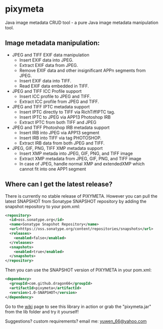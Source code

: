 # pixymeta
Java image metadata CRUD tool - a pure Java image metadata manipulation tool.

Image metadata manipulation:
----------------------------------------
- JPEG and TIFF EXIF data manipulation
   * Insert EXIF data into JPEG.
   * Extract EXIF data from JPEG.
   * Remove EXIF data and other insignificant APPn segments from JPEG.
   * Insert EXIF data into TIFF.
   * Read EXIF data embedded in TIFF.
- JPEG and TIFF ICC Profile support
   * Insert ICC profile to JPEG and TIFF.
   * Extract ICC profile from JPEG and TIFF.
- JPEG and TIFF IPTC metadata support
   * Insert IPTC directly to TIFF via RichTiffIPTC tag.
   * Insert IPTC to JPEG via APP13 Photoshop IRB
   * Extract IPTC from both TIFF and JPEG
- JPEG and TIFF Photoshop IRB metadata support
   * Insert IRB into JPEG via APP13 segment
   * Insert IRB into TIFF via tag PHOTOSHOP.
   * Extract IRB data from both JPEG and TIFF.
- JPEG, GIF, PNG, TIFF XMP metadata support
   * Insert XMP metada into JPEG, GIF, PNG, and TIFF image
   * Extract XMP metadata from JPEG, GIF, PNG, and TIFF image
   * In case of JPEG, handle normal XMP and extendedXMP which cannot fit into one APP1 segment


Where can I get the latest release?
-----------------------------------
There is currently no stable release of PIXYMETA. However you can pull the latest SNAPSHOT from Sonatype SNAPSHOT repository by adding the snapshot repository to your pom.xml:
 
```xml
<repository>
  <id>oss.sonatype.org</id>
  <name>Sonatype Snapshot Repository</name>
  <url>https://oss.sonatype.org/content/repositories/snapshots</url>
  <releases>
    <enabled>false</enabled>
  </releases>
  <snapshots>
    <enabled>true</enabled>
  </snapshots>
</repository> 
```

Then you can use the SNAPSHOT version of PIXYMETA in your pom.xml:

```xml
<dependency>
  <groupId>com.github.dragon66</groupId>
  <artifactId>pixymeta</artifactId>
  <version>1.0-SNAPSHOT</version>
</dependency>
``` 


Go to the [wiki] page to see this library in action or grab the "pixymeta.jar" from the lib folder and try it yourself!

[wiki]:https://github.com/dragon66/pixymeta/wiki

Suggestions? custom requirements? email me: yuwen_66@yahoo.com
